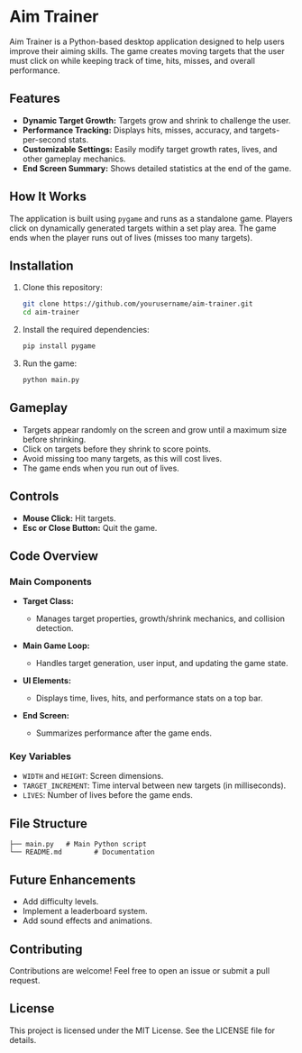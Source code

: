 # Aim Trainer

Aim Trainer is a Python-based desktop application designed to help users improve their aiming skills. The game creates moving targets that the user must click on while keeping track of time, hits, misses, and overall performance.

## Features

- **Dynamic Target Growth:** Targets grow and shrink to challenge the user.
- **Performance Tracking:** Displays hits, misses, accuracy, and targets-per-second stats.
- **Customizable Settings:** Easily modify target growth rates, lives, and other gameplay mechanics.
- **End Screen Summary:** Shows detailed statistics at the end of the game.

## How It Works

The application is built using `pygame` and runs as a standalone game. Players click on dynamically generated targets within a set play area. The game ends when the player runs out of lives (misses too many targets).

## Installation

1. Clone this repository:
   ```bash
   git clone https://github.com/yourusername/aim-trainer.git
   cd aim-trainer
   ```
2. Install the required dependencies:
   ```bash
   pip install pygame
   ```

3. Run the game:
   ```bash
   python main.py
   ```

## Gameplay

- Targets appear randomly on the screen and grow until a maximum size before shrinking.
- Click on targets before they shrink to score points.
- Avoid missing too many targets, as this will cost lives.
- The game ends when you run out of lives.

## Controls

- **Mouse Click:** Hit targets.
- **Esc or Close Button:** Quit the game.

## Code Overview

### Main Components

- **Target Class:**
  - Manages target properties, growth/shrink mechanics, and collision detection.

- **Main Game Loop:**
  - Handles target generation, user input, and updating the game state.

- **UI Elements:**
  - Displays time, lives, hits, and performance stats on a top bar.

- **End Screen:**
  - Summarizes performance after the game ends.

### Key Variables

- `WIDTH` and `HEIGHT`: Screen dimensions.
- `TARGET_INCREMENT`: Time interval between new targets (in milliseconds).
- `LIVES`: Number of lives before the game ends.

## File Structure

```
├── main.py   # Main Python script
└── README.md        # Documentation
```

## Future Enhancements

- Add difficulty levels.
- Implement a leaderboard system.
- Add sound effects and animations.

## Contributing

Contributions are welcome! Feel free to open an issue or submit a pull request.

## License

This project is licensed under the MIT License. See the LICENSE file for details.
